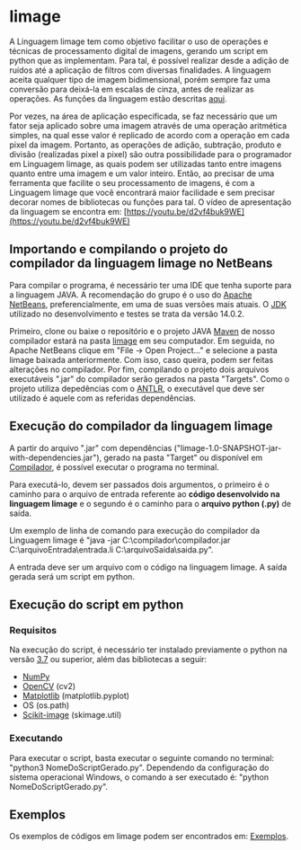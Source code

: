 # limage
A Linguagem limage tem como objetivo facilitar o uso de operações e técnicas de processamento digital de imagens, gerando um script em python que as implementam. Para tal, é possível realizar desde a adição de ruídos até a aplicação de filtros com diversas finalidades. A linguagem aceita qualquer tipo de imagem bidimensional, porém sempre faz uma conversão para deixá-la em escalas de cinza, antes de realizar as operações. As funções da linguagem estão descritas [aqui](https://github.com/lhsilva1999/limage/blob/main/Documenta%C3%A7%C3%A3o%20das%20fun%C3%A7%C3%B5es%20da%20linguagem.md).

Por vezes, na área de aplicação especificada, se faz necessário que um fator seja aplicado sobre uma imagem através de uma operação aritmética simples, na qual esse valor é replicado de acordo com a operação em cada pixel da imagem. Portanto, as operações de adição, subtração, produto e divisão (realizadas pixel a pixel) são outra possibilidade para o programador em Linguagem limage,  as quais podem ser utilizadas tanto entre imagens quanto entre uma imagem e um valor inteiro. Então, ao precisar de uma ferramenta que facilite o seu processamento de imagens, é com a Linguagem limage que você encontrará maior facilidade e sem precisar decorar nomes de bibliotecas ou funções para tal. O vídeo de apresentação da linguagem se encontra em: [https://youtu.be/d2vf4buk9WE](https://youtu.be/d2vf4buk9WE)


## Importando e compilando o projeto do compilador da linguagem limage no NetBeans
Para compilar o programa, é necessário ter uma IDE que tenha suporte para a linguagem JAVA. A recomendação do grupo é o uso do [Apache NetBeans](https://netbeans.apache.org/download/index.html), preferencialmente, em uma de suas versões mais atuais. O [JDK](https://www.oracle.com/br/java/technologies/javase-downloads.html) utilizado no desenvolvimento e testes se trata da versão 14.0.2. 

Primeiro, clone ou baixe o repositório e o projeto JAVA [Maven](https://maven.apache.org/) de nosso compilador estará na pasta [limage](limage/) em seu computador.
Em seguida, no Apache NetBeans clique em "File -> Open Project..." e selecione a pasta limage baixada anteriormente.
Com isso, caso queira, podem ser feitas alterações no compilador.
Por fim, compilando o projeto dois arquivos executáveis ".jar" do compilador serão gerados na pasta "Targets". Como o projeto utiliza depedências com o [ANTLR](https://www.antlr.org/), o executável que deve ser utilizado é aquele com as referidas dependências.

## Execução do compilador da linguagem limage
A partir do arquivo ".jar" com dependências ("limage-1.0-SNAPSHOT-jar-with-dependencies.jar"), gerado na pasta "Target" ou disponível em [Compilador](limage/target/limage-1.0-SNAPSHOT-jar-with-dependencies.jar), é possível executar o programa no terminal.

Para executá-lo, devem ser passados dois argumentos, o primeiro é o caminho para o arquivo de entrada referente ao **código desenvolvido na linguagem limage** e o segundo é o caminho para o **arquivo python (.py)** de saída.

Um exemplo de linha de comando para execução do compilador da Linguagem limage é "java -jar C:\compilador\compilador.jar C:\arquivoEntrada\entrada.li C:\arquivoSaida\saida.py".

A entrada deve ser um arquivo com o código na linguagem limage. 
A saída gerada será um script em python.

## Execução do script em python

### Requisitos
Na execução do script, é necessário ter instalado previamente o python na versão [3.7](https://www.python.org/downloads/) ou superior, além das bibliotecas a seguir:
- [NumPy](https://numpy.org/install/) 
- [OpenCV](https://opencv.org/releases/) (cv2)
- [Matplotlib](https://matplotlib.org/users/installing.html) (matplotlib.pyplot)
- OS (os.path)
- [Scikit-image](https://scikit-image.org/docs/dev/install.html) (skimage.util)

### Executando
Para executar o script, basta executar o seguinte comando no terminal: "python3 NomeDoScriptGerado.py". Dependendo da configuração do sistema operacional Windows, o comando a ser executado é: "python NomeDoScriptGerado.py".

## Exemplos
Os exemplos de códigos em limage podem ser encontrados em: [Exemplos](https://github.com/lhsilva1999/limage/tree/main/Testes%20Linguagem%20limage/).
